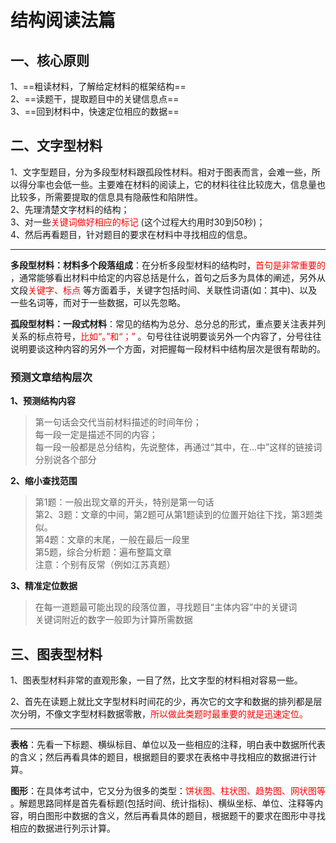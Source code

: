 # 结构阅读法篇[](https://sakib.hidns.co/资料分析/结构阅读法.html#结构阅读法篇)

 



## 一、核心原则[](https://sakib.hidns.co/资料分析/结构阅读法.html#一、核心原则)

1、==粗读材料，了解给定材料的框架结构==  
 2、==读题干，提取题目中的关键信息点==  
 3、==回到材料中，快速定位相应的数据==

## 二、文字型材料[](https://sakib.hidns.co/资料分析/结构阅读法.html#二、文字型材料)

1、文字型题目，分为多段型材料跟孤段性材料。相对于图表而言，会难一些，所以得分率也会低一些。主要难在材料的阅读上，它的材料往往比较庞大，信息量也比较多，所需要提取的信息具有隐蔽性和陷阱性。  
 2、先理清楚文字材料的结构；  
 3、对一些<font color="red">关键词做好相应的标记 </font>(这个过程大约用时30到50秒)；  
 4、然后再看题目，针对题目的要求在材料中寻找相应的信息。  

------

 **多段型材料：材料多个段落组成**：在分析多段型材料的结构时，<font color="red">首句是非常重要的 </font>，通常能够看出材料中给定的内容总括是什么，首句之后多为具体的阐述，另外从文段<font color="red">关键字、标点 </font>等方面着手，关键字包括时间、关联性词语(如：其中)、以及一些名词等，而对于一些数据，可以先忽略。  
 
 **孤段型材料：一段式材料**：常见的结构为总分、总分总的形式，重点要关注表并列关系的标点符号，<font color="red">比如“。”和“；” </font>。句号往往说明要谈另外一个内容了，分号往往说明要谈这种内容的另外一个方面，对把握每一段材料中结构层次是很有帮助的。

### 预测文章结构层次[](https://sakib.hidns.co/资料分析/结构阅读法.html#预测文章结构层次)

 **1、预测结构内容**

> 第一句话会交代当前材料描述的时间年份；  
> 每一段一定是描述不同的内容；  
> 每一段一般都是总分结构，先说整体，再通过“其中，在...中”这样的链接词分别说各个部分

 **2、缩小查找范围**

> 第1题：一般出现文章的开头，特别是第一句话  
> 第2、3题：文章的中间，第2题可从第1题读到的位置开始往下找，第3题类似。  
> 第4题：文章的末尾，一般在最后一段里  
> 第5题，综合分析题：遍布整篇文章  
> 注意：个别有反常（例如江苏真题）

 **3、精准定位数据**

> 在每一道题最可能出现的段落位置，寻找题目“主体内容”中的关键词  
> 关键词附近的数字一般即为计算所需数据

## 三、图表型材料[](https://sakib.hidns.co/资料分析/结构阅读法.html#三、图表型材料)

 1、图表型材料非常的直观形象，一目了然，比文字型的材料相对容易一些。
   
 2、首先在读题上就比文字型材料时间花的少，再次它的文字和数据的排列都是层次分明，不像文字型材料数据零散，<font color="red">所以做此类题时最重要的就是迅速定位。 </font>

------

 **表格**：先看一下标题、横纵标目、单位以及一些相应的注释，明白表中数据所代表的含义；然后再看具体的题目，根据题目的要求在表格中寻找相应的数据进行计算。  
 
 **图形**：在具体考试中，它又分为很多的类型：<font color="red">饼状图、柱状图、趋势图、网状图等 </font>。解题思路同样是首先看标题(包括时间、统计指标)、横纵坐标、单位、注释等内容，明白图形中数据的含义，然后再看具体的题目，根据题干的要求在图形中寻找相应的数据进行列示计算。
